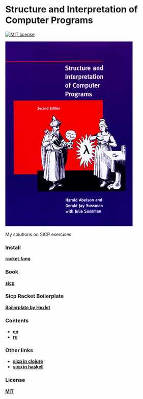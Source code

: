 # Structure and Interpretation of Computer Programs

[![MIT license](https://img.shields.io/badge/License-MIT-blue.svg)](https://lbesson.mit-license.org/)

![cover](./img/cover.jpg?raw=true)

My solutions on SICP exercises

### Install

**[racket-lang](https://download.racket-lang.org/)**

### Book

**[sicp](https://mitpress.mit.edu/sicp/)**

### Sicp Racket Boilerplate

**[Boilerplate by Hexlet](https://github.com/hexlet-boilerplates/sicp-racket)**

### Contents

* **[en](./doc/en/index.md)**
* **[ru](./doc/ru/index.md)**

### Other links

* **[sicp in clojure](https://github.com/v-kolesnikov/sicp)**
* **[sicp in haskell](https://github.com/chris-taylor/SICP-in-Haskell)**

### License

**[MIT](./LICENSE.md)**